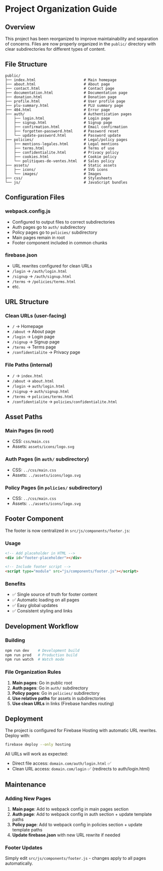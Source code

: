 # Project Organization Guide

## Overview

This project has been reorganized to improve maintainability and separation of concerns. Files are now properly organized in the `public/` directory with clear subdirectories for different types of content.

## File Structure

```text
public/
├── index.html                      # Main homepage
├── about.html                      # About page
├── contact.html                    # Contact page  
├── documentation.html              # Documentation page
├── donation.html                   # Donation page
├── profile.html                    # User profile page
├── plu-summary.html                # PLU summary page
├── 404.html                        # Error page
├── auth/                           # Authentication pages
│   ├── login.html                  # Login page
│   ├── signup.html                 # Signup page  
│   ├── confirmation.html           # Email confirmation
│   ├── forgotten-password.html     # Password reset
│   └── update-password.html        # Password update
├── policies/                       # Legal/policy pages
│   ├── mentions-legales.html       # Legal mentions
│   ├── terms.html                  # Terms of use
│   ├── confidentialite.html        # Privacy policy
│   ├── cookies.html                # Cookie policy
│   └── politiques-de-ventes.html   # Sales policy
├── assets/                         # Static assets
│   ├── icons/                      # SVG icons
│   └── images/                     # Images
├── css/                            # Stylesheets
└── js/                             # JavaScript bundles
```

## Configuration Files

### webpack.config.js

- Configured to output files to correct subdirectories
- Auth pages go to `auth/` subdirectory  
- Policy pages go to `policies/` subdirectory
- Main pages remain in root
- Footer component included in common chunks

### firebase.json

- URL rewrites configured for clean URLs
- `/login` → `/auth/login.html`
- `/signup` → `/auth/signup.html`
- `/terms` → `/policies/terms.html`
- etc.

## URL Structure

### Clean URLs (user-facing)

- `/` → Homepage
- `/about` → About page
- `/login` → Login page
- `/signup` → Signup page
- `/terms` → Terms page
- `/confidentialite` → Privacy page

### File Paths (internal)

- `/` → `index.html`
- `/about` → `about.html`  
- `/login` → `auth/login.html`
- `/signup` → `auth/signup.html`
- `/terms` → `policies/terms.html`
- `/confidentialite` → `policies/confidentialite.html`

## Asset Paths

### Main Pages (in root)

- CSS: `css/main.css`
- Assets: `assets/icons/logo.svg`

### Auth Pages (in `auth/` subdirectory)

- CSS: `../css/main.css`
- Assets: `../assets/icons/logo.svg`

### Policy Pages (in `policies/` subdirectory)

- CSS: `../css/main.css`
- Assets: `../assets/icons/logo.svg`

## Footer Component

The footer is now centralized in `src/js/components/footer.js`:

### Usage

```html
<!-- Add placeholder in HTML -->
<div id="footer-placeholder"></div>

<!-- Include footer script -->
<script type="module" src="js/components/footer.js"></script>
```

### Benefits

- ✅ Single source of truth for footer content
- ✅ Automatic loading on all pages
- ✅ Easy global updates
- ✅ Consistent styling and links

## Development Workflow

### Building

```bash
npm run dev    # Development build
npm run prod   # Production build
npm run watch  # Watch mode
```

### File Organization Rules

1. **Main pages**: Go in public root
2. **Auth pages**: Go in `auth/` subdirectory
3. **Policy pages**: Go in `policies/` subdirectory
4. **Use relative paths** for assets in subdirectories
5. **Use clean URLs** in links (Firebase handles routing)

## Deployment

The project is configured for Firebase Hosting with automatic URL rewrites. Deploy with:

```bash
firebase deploy --only hosting
```

All URLs will work as expected:

- Direct file access: `domain.com/auth/login.html` ✅
- Clean URL access: `domain.com/login` ✅ (redirects to auth/login.html)

## Maintenance

### Adding New Pages

1. **Main page**: Add to webpack config in main pages section
2. **Auth page**: Add to webpack config in auth section + update template paths
3. **Policy page**: Add to webpack config in policies section + update template paths
4. **Update firebase.json** with new URL rewrite if needed

### Footer Updates

Simply edit `src/js/components/footer.js` - changes apply to all pages automatically. 